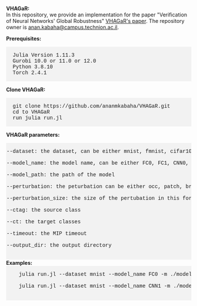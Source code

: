 <strong>VHAGaR:</strong><br />
In this repository, we provide an implementation for the paper "Verification of Neural Networks' Global Robustness" <a href="https://arxiv.org/abs/2402.19322">VHAGaR's paper</a>. The repository owner is anan.kabaha@campus.technion.ac.il. 

<strong>Prerequisites:</strong><br />
<div style="background-color: #f2f2f2; padding: 1px;">
  <pre style="font-family: 'Courier New', monospace; font-size: 14px;">
  Julia Version 1.11.3
  Gurobi 10.0 or 11.0 or 12.0 
  Python 3.8.10 
  Torch 2.4.1
</pre>
</div>

<strong>Clone VHAGaR:</strong><br />
<div style="background-color: #f2f2f2; padding: 1px;">
  <pre style="font-family: 'Courier New', monospace; font-size: 14px;">
  git clone https://github.com/ananmkabaha/VHAGaR.git
  cd to VHAGaR
  run julia run.jl
</pre>
</div>

<strong>VHAGaR parameters:</strong><br />
<div style="background-color: #f2f2f2; padding: 1px;">
  <pre style="font-family: 'Courier New', monospace; font-size: 14px;">
--dataset: the dataset, can be either mnist, fmnist, cifar10<br />
--model_name: the model name, can be either FC0, FC1, CNN0, CNN1, or CNN2<br />
--model_path: the path of the model<br />
--perturbation: the peturbation can be either occ, patch, brightness, linf, contrast, translation, rotation, or max <br />
--perturbation_size: the size of the pertubation in this format: occ: i,j,width , patch: eps,i,j,width, brightness: eps, linf: eps, contrast: eps, translation: tx,ty, rotation: angle<br />
--ctag: the source class<br />
--ct: the target classes<br />
--timeout: the MIP timeout<br />
--output_dir: the output directory<br />
</pre>
</div>
<strong>Examples:</strong><br />
<div style="background-color: #f2f2f2; padding: 1px;">
  <pre style="font-family: 'Courier New', monospace; font-size: 14px;">
    julia run.jl --dataset mnist --model_name FC0 -m ./models/mnist_FC0/model.p --perturbation patch --perturbation_size 1,14,14,5 --output_dir ./results/ --ctag 1 --ct 2,3,4,5,6,7,8,9,10 --timeout 10800<br />
    julia run.jl --dataset mnist --model_name CNN1 -m ./models/mnist_CNN1/model.p --perturbation occ --perturbation_size 1,1,5 --output_dir ./results/ --ctag 1 --ct 2,3,4,5,6,7,8,9,10 --timeout 10800<br />
</pre>
</div>
